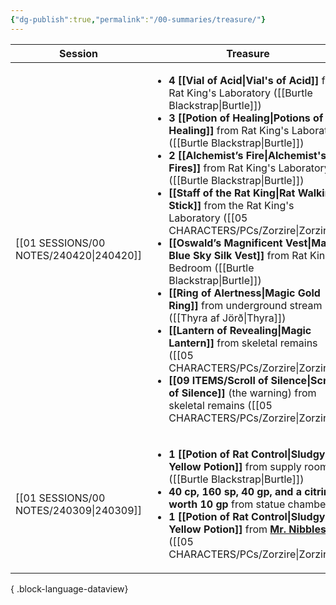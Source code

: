 ```yaml
---
{"dg-publish":true,"permalink":"/00-summaries/treasure/"}
---
```



| Session                                    | Treasure                                                                                                                                                                                                                                                                                                                                                                                                                                                                                                                                                                                                                                                                                                                                                                                                                                                                                |
| ------------------------------------------ | --------------------------------------------------------------------------------------------------------------------------------------------------------------------------------------------------------------------------------------------------------------------------------------------------------------------------------------------------------------------------------------------------------------------------------------------------------------------------------------------------------------------------------------------------------------------------------------------------------------------------------------------------------------------------------------------------------------------------------------------------------------------------------------------------------------------------------------------------------------------------------------- |
| [[01 SESSIONS/00 NOTES/240420\|240420]] | <ul><li>**4 [[Vial of Acid\\|Vial's of Acid]]** from Rat King's Laboratory ([[Burtle Blackstrap\\|Burtle]])</li><li>**3 [[Potion of Healing\\|Potions of Healing]]** from Rat King's Laboratory ([[Burtle Blackstrap\\|Burtle]])</li><li>**2 [[Alchemist’s Fire\\|Alchemist's Fires]]** from Rat King's Laboratory ([[Burtle Blackstrap\\|Burtle]])</li><li>**[[Staff of the Rat King\\|Rat Walking Stick]]** from the Rat King's Laboratory ([[05 CHARACTERS/PCs/Zorzire\|Zorzire]])</li><li>**[[Oswald’s Magnificent Vest\\|Magic Blue Sky Silk Vest]]** from Rat King's Bedroom ([[Burtle Blackstrap\\|Burtle]])</li><li>**[[Ring of Alertness\\|Magic Gold Ring]]** from underground stream ([[Thyra af Jörð\\|Thyra]])</li><li>**[[Lantern of Revealing\\|Magic Lantern]]** from skeletal remains ([[05 CHARACTERS/PCs/Zorzire\|Zorzire]])</li><li>**[[09 ITEMS/Scroll of Silence\|Scroll of Silence]]** (the warning) from skeletal remains ([[05 CHARACTERS/PCs/Zorzire\|Zorzire]])</li></ul> |
| [[01 SESSIONS/00 NOTES/240309\|240309]] | <ul><li>**1 [[Potion of Rat Control\\|Sludgy Yellow Potion]]** from supply room ([[Burtle Blackstrap\\|Burtle]])</li><li>**40 cp, 160 sp, 40 gp, and a citrine worth 10 gp**  from statue chamber</li><li>**1 [[Potion of Rat Control\\|Sludgy Yellow Potion]]** from **[Mr. Nibbles](https://imgur.com/1tNiAnW)** ([[05 CHARACTERS/PCs/Zorzire\|Zorzire]])</li></ul>                                                                                                                                                                                                                                                                                                                                                                                                                                                                                                                                              |

{ .block-language-dataview}
